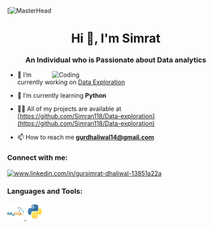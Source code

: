 [![MasterHead](https://www.insightdata.co.uk/wp-content/uploads/2019/01/BannereDark.png)
<h1 align="center">Hi 👋, I'm Simrat</h1>
<h3 align="center">An Individual who is Passionate about Data analytics</h3>
<img align="right" alt="Coding" width="400" src="https://visme.co/blog/wp-content/uploads/2020/06/animated-interactive-infographics-header-wide.gif">


- 🔭 I’m currently working on [Data Exploration](https://github.com/Simran118/Data-exploration)

- 🌱 I’m currently learning **Python**

- 👨‍💻 All of my projects are available at [https://github.com/Simran118/Data-exploration](https://github.com/Simran118/Data-exploration)

- 📫 How to reach me **gurdhaliwal14@gmail.com**

<h3 align="left">Connect with me:</h3>
<p align="left">
<a href="https://linkedin.com/in/www.linkedin.com/in/gursimrat-dhaliwal-13851a22a" target="blank"><img align="center" src="https://raw.githubusercontent.com/rahuldkjain/github-profile-readme-generator/master/src/images/icons/Social/linked-in-alt.svg" alt="www.linkedin.com/in/gursimrat-dhaliwal-13851a22a" height="30" width="40" /></a>
</p>

<h3 align="left">Languages and Tools:</h3>
<p align="left"> <a href="https://www.mysql.com/" target="_blank" rel="noreferrer"> <img src="https://raw.githubusercontent.com/devicons/devicon/master/icons/mysql/mysql-original-wordmark.svg" alt="mysql" width="40" height="40"/> </a> <a href="https://www.python.org" target="_blank" rel="noreferrer"> <img src="https://raw.githubusercontent.com/devicons/devicon/master/icons/python/python-original.svg" alt="python" width="40" height="40"/> </a> </p>

